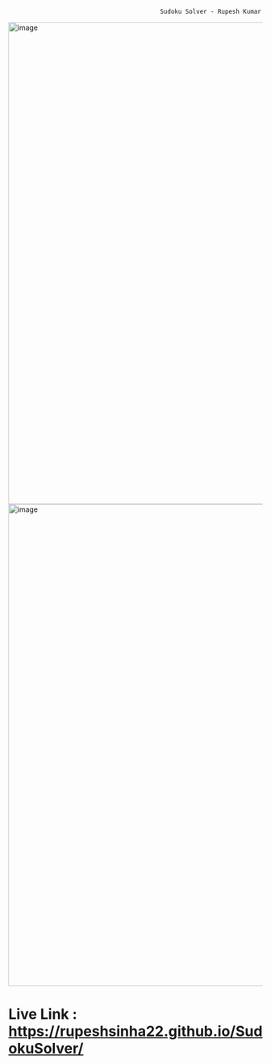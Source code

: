                                               Sudoku Solver - Rupesh Kumar

<img width="955" alt="image" src="https://github.com/RupeshSinha22/SudokuSolver/assets/119124076/63fe4bb6-5d2e-4fb3-8978-d7b85b63f37f">

<img width="955" alt="image" src="https://github.com/RupeshSinha22/SudokuSolver/assets/119124076/bdbdd3d8-745a-4ec3-9ec6-f3b9d40d2f10">

# Live Link : https://rupeshsinha22.github.io/SudokuSolver/
